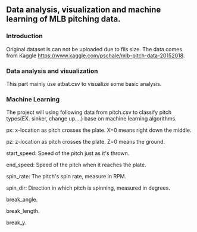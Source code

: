 ## Data analysis, visualization and machine learning of MLB pitching data.

### Introduction

 Original dataset is can not be uploaded due to fils size.
 The data comes from Kaggle https://www.kaggle.com/pschale/mlb-pitch-data-20152018.
 


### Data analysis and visualization
This part mainly use atbat.csv to visualize some basic analysis.


### Machine Learning
The project will using following data from pitch.csv to classify pitch types(EX. sinker, change up....) base on machine learning algorithms.

px: x-location as pitch crosses the plate. X=0 means right down the middle.

pz: z-location as pitch crosses the plate. Z=0 means the ground.

start_speed: Speed of the pitch just as it's thrown.

end_speed: Speed of the pitch when it reaches the plate.

spin_rate: The pitch's spin rate, measure in RPM.

spin_dir: Direction in which pitch is spinning, measured in degrees.

break_angle.

break_length.

break_y.
